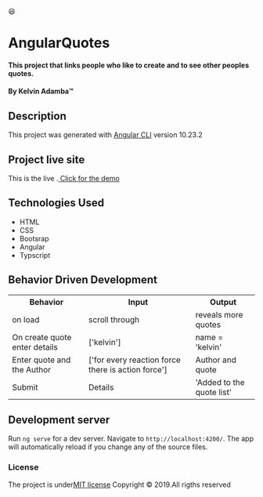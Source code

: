 :satisfied:
#  AngularQuotes
#### This project that links people who like to create and to see other peoples quotes. 
#### By **Kelvin Adamba**&trade;

## Description

This project was generated with [Angular CLI](https://github.com/angular/angular-cli) version 10.23.2

## Project live site
  This is the live .[ Click for the demo](https://kelvinhovinho.github.io/prject1/)

  ## Technologies Used
* HTML
* CSS
* Bootsrap
* Angular
* Typscript

## Behavior Driven Development
<table>
    <tr>
      <th>Behavior</th> 
      <th>Input</th> 
      <th>Output</th>   
    </tr>
    <tr>
        <td>on load</td>
        <td>scroll through </td>
        <td>reveals more quotes</td>
    </tr> 
    <tr>
        <td>On create quote enter details</td>
        <td>['kelvin']</td>
        <td>name = 'kelvin'</td>
    </tr>
    <tr>
        <td>Enter quote and the Author</td>
        <td>['for every reaction force there is action force']</td>
        <td>Author and quote</td>
    </tr>
    <tr>
        <td>Submit</td>
        <td>Details</td>
        <td>'Added to the quote list'</td>
    </tr>
       
</table>


## Development server

Run `ng serve` for a dev server. Navigate to `http://localhost:4200/`. The app will automatically reload if you change any of the source files.

### License
The project is under[MIT license](/blob/master/LICENSE)
Copyright &copy; 2019.All rigths reserved